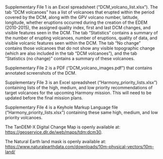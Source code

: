 Supplementary File 1 is an Excel spreadsheet (“DCM_volcano_list.xlsx”). The tab “DCM volcanoes” has a list of volcanoes that erupted within the period covered by the DCM, along with the GPV volcano number, latitude, longitude, whether eruptions occurred during the creation of the EDEM (2010-2015), the assigned quality index, first and last DCM changes, and visible features seen in the DCM. The tab “Statistics” contains a summary of the number of erupting volcanoes, number of eruptions, quality of data, and visible volcanic features seen within the DCM. The tab “No change” contains those volcanoes that do not show any visible topographic change (which are also included in the tab “DCM volcanoes”), and the tab “Statistics (no change)” contains a summary of these volcanoes. 

Supplementary File 2 is a PDF (“DCM_volcano_images.pdf”) that contains annotated screenshots of the DCM.  

Supplementary File 3 is an Excel spreadsheet (“Harmony_priority_lists.xlsx”) containing lists of the high, medium, and low priority recommendations of target volcanoes for the upcoming Harmony mission. This will need to be updated before the final mission plans. 

Supplementary File 4 is a Keyhole Markup Language file (“Harmony_priority_lists.xlsx”) containing these same high, medium, and low priority volcanoes. 

The TanDEM-X Digital Change Map is openly available at: 
https://geoservice.dlr.de/web/maps/tdm:dcm30. 

The Natural Earth land mask is openly available at: 
https://www.naturalearthdata.com/downloads/10m-physical-vectors/10m-land/ 
